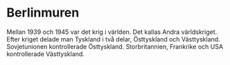 # Berlinmuren

Mellan 1939 och 1945 var det krig i världen. Det kallas Andra världskriget. Efter kriget delade man Tyskland i två delar, Östtyskland och Västtyskland. Sovjetunionen kontrollerade  Östtyskland. Storbritannien, Frankrike och USA kontrollerade Västtyskland.


<!--stackedit_data:
eyJoaXN0b3J5IjpbLTMyMDQ0MDYyNV19
-->
